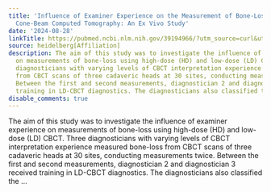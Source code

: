 ```yaml
---
title: 'Influence of Examiner Experience on the Measurement of Bone-Loss by Low-Dose
  Cone-Beam Computed Tomography: An Ex Vivo Study'
date: '2024-08-28'
linkTitle: https://pubmed.ncbi.nlm.nih.gov/39194966/?utm_source=curl&utm_medium=rss&utm_campaign=pubmed-2&utm_content=1FakS-2QOkCT8HsMOQP1bCRQ4YzyumYOmxmF0moLsQ3dFB1E9V&fc=20220326224207&ff=20240829182955&v=2.18.0.post9+e462414
source: heidelberg[Affiliation]
description: The aim of this study was to investigate the influence of examiner experience
  on measurements of bone-loss using high-dose (HD) and low-dose (LD) CBCT. Three
  diagnosticians with varying levels of CBCT interpretation experience measured bone-loss
  from CBCT scans of three cadaveric heads at 30 sites, conducting measurements twice.
  Between the first and second measurements, diagnostician 2 and diagnostician 3 received
  training in LD-CBCT diagnostics. The diagnosticians also classified the ...
disable_comments: true
---
```

The aim of this study was to investigate the influence of examiner experience on measurements of bone-loss using high-dose (HD) and low-dose (LD) CBCT. Three diagnosticians with varying levels of CBCT interpretation experience measured bone-loss from CBCT scans of three cadaveric heads at 30 sites, conducting measurements twice. Between the first and second measurements, diagnostician 2 and diagnostician 3 received training in LD-CBCT diagnostics. The diagnosticians also classified the ...